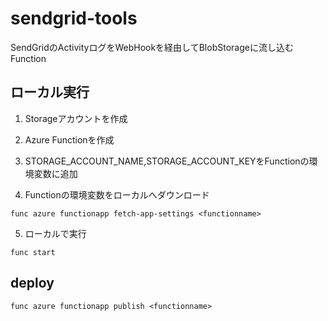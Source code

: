 # sendgrid-tools

SendGridのActivityログをWebHookを経由してBlobStorageに流し込むFunction

## ローカル実行

1. Storageアカウントを<BlockBlob>作成

2. Azure Functionを作成

3. STORAGE_ACCOUNT_NAME,STORAGE_ACCOUNT_KEYをFunctionの環境変数に追加

4. Functionの環境変数をローカルへダウンロード

```
func azure functionapp fetch-app-settings <functionname>
```

5. ローカルで実行

```
func start
```

## deploy

```
func azure functionapp publish <functionname>
```

